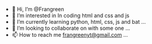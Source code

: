 - 👋 Hi, I’m @Frangreen
- 👀 I’m interested in In coding html and css and js 
- 🌱 I’m currently learning python, html, css, js and bat ...
- 💞️ I’m looking to collaborate on with some one ...
- 📫 How to reach me frangreenyt@gmail.com ...

<!---
Frangreen/Frangreen is a ✨ special ✨ repository because its `README.md` (this file) appears on your GitHub profile.
You can click the Preview link to take a look at your changes.
--->
